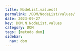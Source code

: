 ```yaml
---
title: NodeList.values()
permalink: /DOM/NodeList/values/
date: 2023-09-27
key: DOM.N.NodeList.values
category: DOM
tags: [metodo dom]
sidebar:
  nav: dom
---
```


